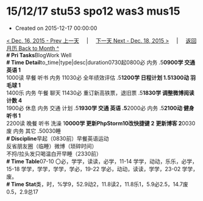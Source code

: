 # 15/12/17 stu53 spo12 was3 mus15

* Created on 2015-12-17 00:00:00

[&lt; Dec. 16, 2015 - Prev 上一天](d16.md)     \|     [下一天 Next - Dec. 18, 2015 &gt;](d18.md)     \|     [返回月历 Back to Month ^](index.md)   
**\# Pri Tasks**BlogWork Well  
**\# Time Detail**to\_time\|type\|desc\|duration0730起0800必 内务 .5**0900学 交通 英语 1**  
1000读 早餐 听书 内务 11030必 全年绩效评估 .5**1200学 日程计划 1.51300动 羽毛球 1**  
1400乐 内务 午餐 聊天 11430必 重订新高铁票，退旧票 .5**1830学 调整微博阅读计数 4**  
1900必 休息 内务 交通 计划 .5**1930学 交通 英语 .5**2000必 内务 .5**2100动 健身 听书 1**  
2200读 晚餐 听书 洗澡 1**0000学 更新PhpStorm10改快捷键 2** **更新博客 2**0030废 内务 其它 .50030睡  
**\# Discipline**早起（0830前）早餐英语运动  
反省朋友圈（临睡）微博（琐碎时间）  
不捋/拉头发只喝温白开早睡（2330前）  
**\# Time Table**07-10 〇必，学学，读读，必学，11-14 学学，动动，乐乐，必学，15-18 学学，学学，学学，学必，19-22 学必，动动，读读，学学，23-02 学学，废。  
**\# Time Stat**类，时，%学9，52.9动2，11.8读2，11.8乐1，5.9必2.5，14.7废0.5，2.9总17

